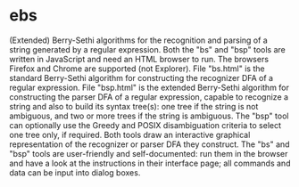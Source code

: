 # ebs
(Extended) Berry-Sethi algorithms for the recognition and parsing of a string generated by a regular expression.
Both the "bs" and "bsp" tools are written in JavaScript and need an HTML browser to run. The browsers Firefox and Chrome are supported (not Explorer).
File "bs.html" is the standard Berry-Sethi algorithm for constructing the recognizer DFA of a regular expression.
File "bsp.html" is the extended Berry-Sethi algorithm for constructing the parser DFA of a regular expression, capable to recognize a string and also to build its syntax tree(s): one tree if the string is not ambiguous, and two or more trees if the string is ambiguous.
The "bsp" tool can optionally use the Greedy and POSIX disambiguation criteria to select one tree only, if required. Both tools draw an interactive graphical representation of the recognizer or parser DFA they construct.
The "bs" and "bsp" tools are user-friendly and self-documented: run them in the browser and have a look at the instructions in their interface page; all commands and data can be input into dialog boxes.
